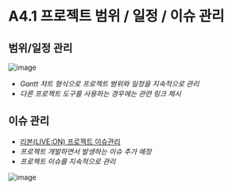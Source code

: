 # A4.1 프로젝트 범위 / 일정 / 이슈 관리  

## 범위/일정 관리  
![image](https://github.com/CSID-DGU/2024-1-OSSProj-Pomodoro-03/assets/144122630/73924ba9-74a7-4df0-80f8-ee03dc304a95)  

- *Gantt 챠트 형식으로 프로젝트 범위와 일정을 지속적으로 관리*  
- *다른 프로젝트 도구를 사용하는 경우에는 관련 링크 제시*  

## 이슈 관리  
- [리본(LIVE:ON) 프로젝트 이슈관리](https://naaxo.notion.site/5bc50505676c423a813ab952abbfa1d3?v=2e4b77b6faf84c869db681f6aec640b9&pvs=4)  
- *프로젝트 개발하면서 발생하는 이슈 추가 예정*
- *프로젝트 이슈를 지속적으로 관리*

![image](https://github.com/CSID-DGU/2024-1-OSSProj-Pomodoro-03/assets/144122630/3fea3500-299b-411f-945f-d827d2415c66)  
